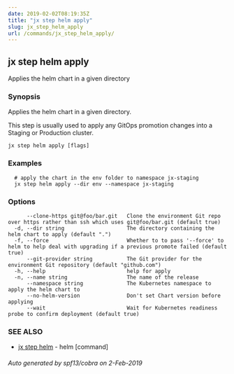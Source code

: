 ```yaml
---
date: 2019-02-02T08:19:35Z
title: "jx step helm apply"
slug: jx_step_helm_apply
url: /commands/jx_step_helm_apply/
---
```

## jx step helm apply

Applies the helm chart in a given directory

### Synopsis

Applies the helm chart in a given directory. 

This step is usually used to apply any GitOps promotion changes into a Staging or Production cluster.

```
jx step helm apply [flags]
```

### Examples

```
  # apply the chart in the env folder to namespace jx-staging
  jx step helm apply --dir env --namespace jx-staging
```

### Options

```
      --clone-https git@foo/bar.git   Clone the environment Git repo over https rather than ssh which uses git@foo/bar.git (default true)
  -d, --dir string                    The directory containing the helm chart to apply (default ".")
  -f, --force                         Whether to to pass '--force' to helm to help deal with upgrading if a previous promote failed (default true)
      --git-provider string           The Git provider for the environment Git repository (default "github.com")
  -h, --help                          help for apply
  -n, --name string                   The name of the release
      --namespace string              The Kubernetes namespace to apply the helm chart to
      --no-helm-version               Don't set Chart version before applying
      --wait                          Wait for Kubernetes readiness probe to confirm deployment (default true)
```

### SEE ALSO

* [jx step helm](/commands/jx_step_helm/)	 - helm [command]

###### Auto generated by spf13/cobra on 2-Feb-2019
